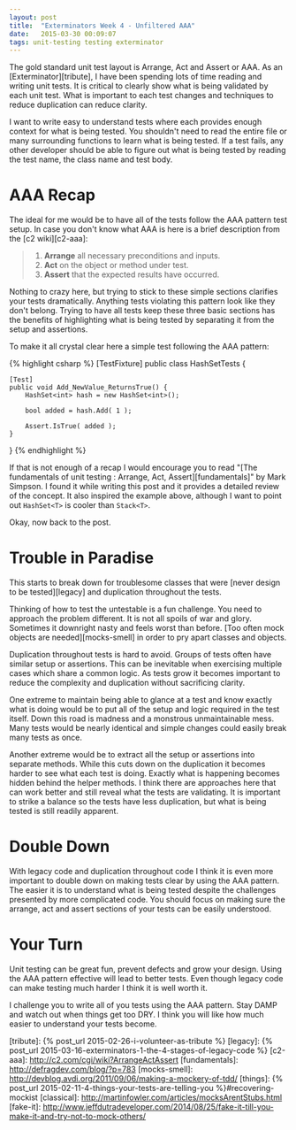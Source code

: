 ```yaml
---
layout: post
title:  "Exterminators Week 4 - Unfiltered AAA"
date:   2015-03-30 00:09:07
tags: unit-testing testing exterminator
---
```


The gold standard unit test layout is Arrange, Act and Assert or AAA. As
an [Exterminator][tribute], I have been spending lots of time reading and
writing unit tests. It is critical to clearly show what is being validated
by each unit test. What is important to each test changes and techniques to
reduce duplication can reduce clarity.

I want to write easy to understand tests where each provides enough context for
what is being tested. You shouldn't need to read the entire file or many
surrounding functions to learn what is being tested. If a test fails, any other
developer should be able to figure out what is being tested by reading the test
name, the class name and test body.

AAA Recap
===============================================================================

The ideal for me would be to have all of the tests follow the AAA pattern test
setup. In case you don't know what AAA is here is a brief description from the
[c2 wiki][c2-aaa]:

> 1. **Arrange** all necessary preconditions and inputs.
> 2. **Act** on the object or method under test.
> 3. **Assert** that the expected results have occurred.

Nothing to crazy here, but trying to stick to these simple sections clarifies
your tests dramatically. Anything tests violating this pattern look like they
don't belong. Trying to have all tests keep these three basic sections has the
benefits of highlighting what is being tested by separating it from the setup
and assertions.

To make it all crystal clear here a simple test following the AAA pattern:

{% highlight csharp %}
[TestFixture]
public class HashSetTests {

	[Test]
	public void Add_NewValue_ReturnsTrue() {
		HashSet<int> hash = new HashSet<int>();

		bool added = hash.Add( 1 );

		Assert.IsTrue( added );
	}
}
{% endhighlight %}

If that is not enough of a recap I would encourage you to read
"[The fundamentals of unit testing : Arrange, Act, Assert][fundamentals]" by
Mark Simpson. I found it while writing this post and it provides a detailed
review of the concept. It also inspired the example above, although I want to
point out ``HashSet<T>`` is cooler than ``Stack<T>``.

Okay, now back to the post.

Trouble in Paradise
===============================================================================

This starts to break down for troublesome classes that were [never design to be tested][legacy]
and duplication throughout the tests.

Thinking of how to test the untestable is a fun challenge. You need to approach
the problem different. It is not all spoils of war and glory. Sometimes it
downright nasty and feels worst than before. [Too often mock objects are needed][mocks-smell]
in order to pry apart classes and objects.

Duplication throughout tests is hard to avoid. Groups of tests often have
similar setup or assertions. This can be inevitable when exercising multiple
cases which share a common logic. As tests grow it becomes important to reduce
the complexity and duplication without sacrificing clarity.

One extreme to maintain being able to glance at a test and know exactly what is
doing would be to put all of the setup and logic required in the test itself.
Down this road is madness and a monstrous unmaintainable mess. Many tests would
be nearly identical and simple changes could easily break many tests as once.

Another extreme would be to extract all the setup or assertions into separate
methods. While this cuts down on the duplication it becomes harder to see what
each test is doing. Exactly what is happening becomes hidden behind the helper
methods. I think there are approaches here that can work better and still
reveal what the tests are validating. It is important to strike a balance so
the tests have less duplication, but what is being tested is still readily
apparent.

Double Down
===============================================================================

With legacy code and duplication throughout code I think it is even more
important to double down on making tests clear by using the AAA pattern. The
easier it is to understand what is being tested despite the challenges
presented by more complicated code. You should focus on making sure the
arrange, act and assert sections of your tests can be easily understood.

Your Turn
===============================================================================

Unit testing can be great fun, prevent defects and grow your design. Using the
AAA pattern effective will lead to better tests. Even though legacy code can
make testing much harder I think it is well worth it.

I challenge you to write all of you tests using the AAA pattern. Stay DAMP and
watch out when things get too DRY. I think you will like how much easier to
understand your tests become.

[tribute]: {% post_url 2015-02-26-i-volunteer-as-tribute %}
[legacy]: {% post_url 2015-03-16-exterminators-1-the-4-stages-of-legacy-code %}
[c2-aaa]: http://c2.com/cgi/wiki?ArrangeActAssert
[fundamentals]: http://defragdev.com/blog/?p=783
[mocks-smell]: http://devblog.avdi.org/2011/09/06/making-a-mockery-of-tdd/
[things]: {% post_url 2015-02-11-4-things-your-tests-are-telling-you %}#recovering-mockist
[classical]: http://martinfowler.com/articles/mocksArentStubs.html
[fake-it]: http://www.jeffdutradeveloper.com/2014/08/25/fake-it-till-you-make-it-and-try-not-to-mock-others/
